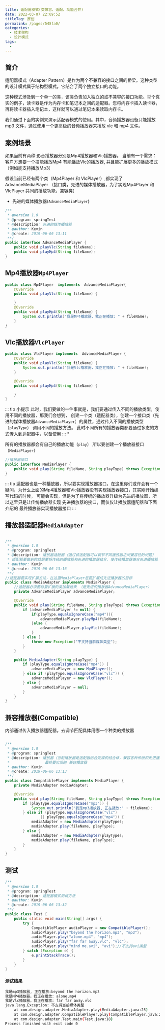 ```yaml
---
title: 适配器模式(类兼容、适配、功能合并)
date: 2022-03-07 22:09:52
titleTag: 原创
permalink: /pages/548fa0/
categories: 
  - 技术架构
  - 设计模式
tags: 
  - 
---
```

## 简介
适配器模式（Adapter Pattern）是作为两个不兼容的接口之间的桥梁。这种类型的设计模式属于结构型模式，它结合了两个独立接口的功能。

这种模式涉及到一个单一的类，该类负责加入独立的或不兼容的接口功能。举个真实的例子，读卡器是作为内存卡和笔记本之间的适配器。您将内存卡插入读卡器，再将读卡器插入笔记本，这样就可以通过笔记本来读取内存卡。

我们通过下面的实例来演示适配器模式的使用。其中，音频播放器设备只能播放 mp3 文件，通过使用一个更高级的音频播放器来播放 vlc 和 mp4 文件。

## 案例场景
如果当前有两种 影音播放器分别是Mp4播放器和Vlc播放器， 当前有一个需求：客户方想要一个技能播放Mp4 有能播放Vlc的播放器,
并且能扩展更多的播放模式（例如能支持播放Mp3）

假设当前已经有两个类（Mp4Player 和 VlcPlayer）,都实现了AdvanceMediaPlayer （接口类，先进的媒体播放器，为了实现Mp4Player 和VlcPlayer 共同的播放功能，兼容类）
* 先进的媒体播放器(<code>AdvanceMediaPlayer</code>)
```java  
/**
 * @version 1.0
 * @program: springTest
 * @description: 先进的媒体播放器
 * @author: Kevin
 * @create: 2019-06-06 13:11
 **/
public interface AdvanceMediaPlayer {
    public void playVlc(String fileName);
    public void playMp4(String fileName);
}

```
## Mp4播放器<code>Mp4Player</code>
```java  
public class Mp4Player  implements  AdvanceMediaPlayer{
    @Override
    public void playVlc(String fileName) {

    }
    @Override
    public void playMp4(String fileName) {
        System.out.println("我是MP4播放器，我正在播放: " + fileName);
    }
}

```

## Vlc播放器<code>VlcPlayer</code>
```java  
public class VlcPlayer implements  AdvanceMediaPlayer {
    @Override
    public void playVlc(String fileName) {
        System.out.println("我是Vlc播放器，我正在播放: " + fileName);
    }

    @Override
    public void playMp4(String fileName) {

    }
}

```
::: tip 小提示
此时，我们要做的一件事就是，我们要通过传入不同的播放类型，使用不同的播放器，那我们会想到，
创建一个类（适配器类），创建一个接口类（先进的媒体播放器<code>AdvanceMediaPlayer</code>）的属性，通过传入不同的播放类型（<code>playType</code>）
调用不同的播放方法。 此时不同所有的播放器类都要通过多态的方式传入到适配器中，以备使用
:::
* 

所有的播放器都会有自己的播放功能（<code>play</code>）
所以要创建一个播放器接口（<code>MediaPlayer</code>）

```java  
//播放器接口
public interface MediaPlayer {
    public void play(String fileName, String playType) throws Exception;
}
```

::: tip
适配器也是一种播放器，所以要实现播放器接口。在这里你们或许会有一个疑问，为什么上面的Mp4播放器和Vlc播放器没有实现播放器接口，其实刚开始编写代码的时候，
可能会实现，但是为了将传统的播放器升级为先进的播放器，所以这里只是让传统播放器实现 先进播放器的接口，而仅仅让播放器适配器和下面介绍的 最终播放器实现播放器接口 
:::

## 播放器适配器<code>MediaAdapter</code>
```java 

/**
 * @version 1.0
 * @program: springTest
 * @description: 播放器适配器（通过该适配器可以调节不同播放器之间兼容性的问题）
 * 适配器要做到的就是要将传统的播放器和先进的播放器结合，使传统播放器兼容先进播放器
 * @author: Kevin
 * @create: 2019-06-06 13:16
 **/
//适配器要实现扩展方法，在这里MediaPlayer是要扩展成先进播放器的目标
public class MediaAdapter implements MediaPlayer {
    //适配器必须要将要扩展的类加载进来 （是先进的播放器AdvanceMediaPlayer）
    private AdvanceMediaPlayer advanceMediaPlayer;

    @Override
    public void play(String fileName, String playType) throws Exception {
        if (advanceMediaPlayer != null) {
            if(playType.equalsIgnoreCase("mp4")){
                advanceMediaPlayer.playMp4(fileName);
            }else {
                advanceMediaPlayer.playVlc(fileName);
            }
        } else {
            throw new Exception("不支持当前媒体类型");
        }
    }

    public MediaAdapter(String playType) {
        if (playType.equalsIgnoreCase("mp4")) {
            advanceMediaPlayer = new Mp4Player();
        } else if (playType.equalsIgnoreCase("vlc")) {
            advanceMediaPlayer = new VlcPlayer();
        } else {
            advanceMediaPlayer = null;
        }
    }
}

```

## 兼容播放器(Compatible)
内部通过传入播放器适配器，去调节匹配具体用哪一个种类的播放器
```java 

/**
 * @version 1.0
 * @program: springTest
 * @description: 播放器（当前播放器是适配器结合完成的结合体，兼容各种传统和先进播放器的所有功能）
 *                最终要实现的 兼容播放器
 * @author: Kevin
 * @create: 2019-06-06 13:13
 **/
public class CompatiblePlayer implements MediaPlayer {
    private MediaAdapter mediaAdapter;

    @Override
    public void play(String fileName, String playType) throws Exception {
        if (playType.equalsIgnoreCase("mp3")) {
            System.out.println("我是mp3播放器, 正在播放:" + fileName);
        } else if (playType.equalsIgnoreCase("vlc")
                || playType.equalsIgnoreCase("mp4")) {
            mediaAdapter = new MediaAdapter(playType);
            mediaAdapter.play(fileName, playType);
        } else {
            mediaAdapter = new MediaAdapter(playType);
            mediaAdapter.play(fileName, playType);
        }
    }
}
```
## 测试
```java 
/**
 * @version 1.0
 * @program: springTest
 * @description: 适配器模式测试方法
 * @author: Kevin
 * @create: 2019-06-06 13:32
 **/
public class Test {
    public static void main(String[] args) {
        try {
            CompatiblePlayer audioPlayer = new CompatiblePlayer();
            audioPlayer.play("beyond the horizon.mp3", "mp3");
            audioPlayer.play("alone.mp4", "mp4");
            audioPlayer.play("far far away.vlc", "vlc");
            audioPlayer.play("mind me.avi", "avi");//不支持avi类型
        } catch (Exception e) {
            e.printStackTrace();
        }
    }
}

```
#### 测试结果
```sh 
我是mp3播放器, 正在播放:beyond the horizon.mp3
我是MP4播放器，我正在播放: alone.mp4
我是Vlc播放器，我正在播放: far far away.vlc
java.lang.Exception: 不支持当前媒体类型
	at com.design.adapter.MediaAdapter.play(MediaAdapter.java:25)
	at com.design.adapter.CompatiblePlayer.play(CompatiblePlayer.java:24)
	at com.design.adapter.Test.main(Test.java:18)
Process finished with exit code 0

```





